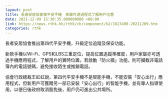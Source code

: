 ```yaml
---
layout: post
title: 長者安居協會推平安手機　家屬可透過程式了解用戶位置
date: 2021-12-09 15:30:35.000000000 +08:00
link: https://news.rthk.hk/rthk/ch/component/k2/1623490-20211209.htm
categories: rthk
---
```


長者安居協會推出第四代平安手機，升級定位追蹤及保安功能。

新款手機以Wi-Fi、GPS和LBS三重定位，提高位置追蹤準確度，用戶家屬亦可透過手機應用程式，了解用戶的實時位置。若啟動「防火牆」功能，則可攔截非電話簿內的電話號碼，避免接收陌生或推銷電話。

協會行政總裁王虹虹說，第四代平安手機不是智能手機，不能安裝「安心出行」應用程式，但新用戶可獲贈另一部已安裝「安心出行」的智能手機，並有專人指導使用，以便日後政府取消豁免後，用戶仍可進出公共場所。
